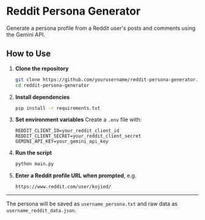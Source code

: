 # Reddit Persona Generator

Generate a persona profile from a Reddit user's posts and comments using the Gemini API.

## How to Use

1. **Clone the repository**
   ```bash
   git clone https://github.com/yourusername/reddit-persona-generator.git
   cd reddit-persona-generator


2. **Install dependencies**

   ```bash
   pip install -r requirements.txt
   ```

3. **Set environment variables**
   Create a `.env` file with:

   ```env
   REDDIT_CLIENT_ID=your_reddit_client_id
   REDDIT_CLIENT_SECRET=your_reddit_client_secret
   GEMINI_API_KEY=your_gemini_api_key
   ```

4. **Run the script**

   ```bash
   python main.py
   ```

5. **Enter a Reddit profile URL when prompted**, e.g.

   ```
   https://www.reddit.com/user/kojied/
   ```

---

The persona will be saved as `username_persona.txt` and raw data as `username_reddit_data.json`.

